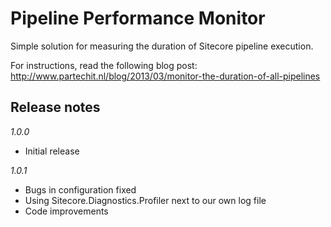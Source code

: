 Pipeline Performance Monitor
============================

Simple solution for measuring the duration of Sitecore pipeline execution.

For instructions, read the following blog post:
http://www.partechit.nl/blog/2013/03/monitor-the-duration-of-all-pipelines

Release notes
---------------
*1.0.0*
- Initial release

*1.0.1*
- Bugs in configuration fixed
- Using Sitecore.Diagnostics.Profiler next to our own log file
- Code improvements
